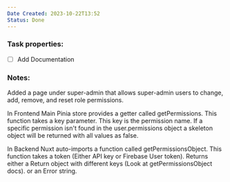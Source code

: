```yaml
---
Date Created: 2023-10-22T13:52
Status: Done
---
```

### Task properties:

- [ ] Add Documentation

### Notes:

Added a page under super-admin that allows super-admin users to change, add, remove, and reset role permissions.

  

In Frontend Main Pinia store provides a getter called getPermissions. This function takes a key parameter. This key is the permission name. If a specific permission isn't found in the user.permissions object a skeleton object will be returned with all values as false.

  

In Backend Nuxt auto-imports a function called getPermissionsObject. This function takes a token (Either API key or Firebase User token). Returns either a Return object with different keys (Look at getPermissionsObject docs). or an Error string.
